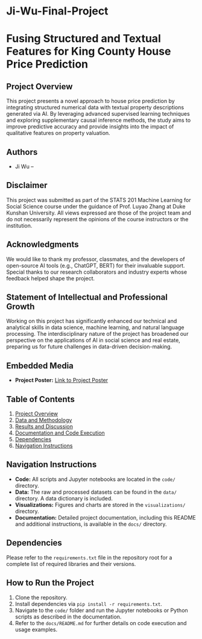# Ji-Wu-Final-Project
# Fusing Structured and Textual Features for King County House Price Prediction

## Project Overview
This project presents a novel approach to house price prediction by integrating structured numerical data with textual property descriptions generated via AI. By leveraging advanced supervised learning techniques and exploring supplementary causal inference methods, the study aims to improve predictive accuracy and provide insights into the impact of qualitative features on property valuation.

## Authors
- Ji Wu – 

## Disclaimer
This project was submitted as part of the STATS 201 Machine Learning for Social Science course under the guidance of Prof. Luyao Zhang at Duke Kunshan University. All views expressed are those of the project team and do not necessarily represent the opinions of the course instructors or the institution.

## Acknowledgments
We would like to thank my professor, classmates, and the developers of open-source AI tools (e.g., ChatGPT, BERT) for their invaluable support. Special thanks to our research collaborators and industry experts whose feedback helped shape the project.

## Statement of Intellectual and Professional Growth
Working on this project has significantly enhanced our technical and analytical skills in data science, machine learning, and natural language processing. The interdisciplinary nature of the project has broadened our perspective on the applications of AI in social science and real estate, preparing us for future challenges in data-driven decision-making.

## Embedded Media
- **Project Poster:** [Link to Project Poster](https://your_poster_link.com)

## Table of Contents
1. [Project Overview](#project-overview)
2. [Data and Methodology](#data-and-methodology)
3. [Results and Discussion](#results-and-discussion)
4. [Documentation and Code Execution](#documentation-and-code-execution)
5. [Dependencies](#dependencies)
6. [Navigation Instructions](#navigation-instructions)

## Navigation Instructions
- **Code:** All scripts and Jupyter notebooks are located in the `code/` directory.
- **Data:** The raw and processed datasets can be found in the `data/` directory. A data dictionary is included.
- **Visualizations:** Figures and charts are stored in the `visualizations/` directory.
- **Documentation:** Detailed project documentation, including this README and additional instructions, is available in the `docs/` directory.

## Dependencies
Please refer to the `requirements.txt` file in the repository root for a complete list of required libraries and their versions.

## How to Run the Project
1. Clone the repository.
2. Install dependencies via `pip install -r requirements.txt`.
3. Navigate to the `code/` folder and run the Jupyter notebooks or Python scripts as described in the documentation.
4. Refer to the `docs/README.md` for further details on code execution and usage examples.
